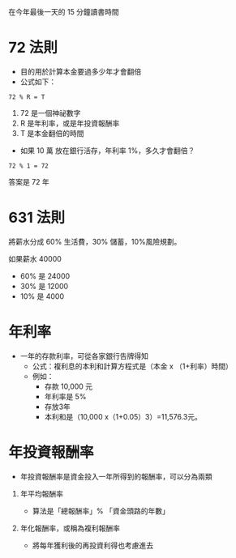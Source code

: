 在今年最後一天的 15 分鐘讀書時間

# 72 法則
* 目的用於計算本金要過多少年才會翻倍
* 公式如下：
```
72 % R = T
```
1. 72 是一個神祕數字
2. R 是年利率，或是年投資報酬率
3. T 是本金翻倍的時間

* 如果 10 萬 放在銀行活存，年利率 1%，多久才會翻倍？
```
72 % 1 = 72
```
答案是 72 年



# 631 法則
將薪水分成 60% 生活費，30% 儲蓄，10%風險規劃。

如果薪水 40000
* 60% 是 24000
* 30% 是 12000
* 10% 是 4000


# 年利率
* 一年的存款利率，可從各家銀行告牌得知
    * 公式：複利息的本利和計算方程式是（本金 x （1+利率）時間）
    * 例如：
        * 存款 10,000 元
        * 年利率是 5%
        * 存放3年
        * 本利和是（10,000 x（1+0.05）3）=11,576.3元。


# 年投資報酬率
* 年投資報酬率是資金投入一年所得到的報酬率，可以分為兩類
1. 年平均報酬率
    * 算法是「總報酬率」% 「資金頭路的年數」

2. 年化報酬率，或稱為複利報酬率
    * 將每年獲利後的再投資利得也考慮進去
